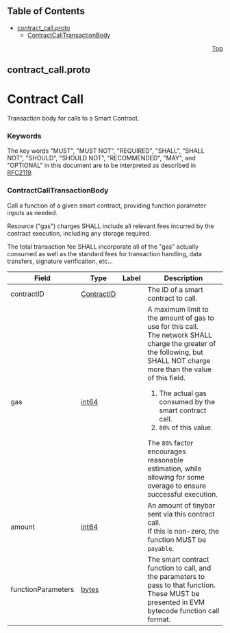## Table of Contents

- [contract_call.proto](#contract_call-proto)
    - [ContractCallTransactionBody](#proto-ContractCallTransactionBody)
  



<a name="contract_call-proto"></a>
<p align="right"><a href="#top">Top</a></p>

## contract_call.proto
# Contract Call
Transaction body for calls to a Smart Contract.

### Keywords
The key words "MUST", "MUST NOT", "REQUIRED", "SHALL", "SHALL NOT",
"SHOULD", "SHOULD NOT", "RECOMMENDED", "MAY", and "OPTIONAL" in this
document are to be interpreted as described in [RFC2119](https://www.ietf.org/rfc/rfc2119).


<a name="proto-ContractCallTransactionBody"></a>

### ContractCallTransactionBody
Call a function of a given smart contract, providing function parameter inputs as needed.

Resource ("gas") charges SHALL include all relevant fees incurred by the contract execution,
including any storage required.

The total transaction fee SHALL incorporate all of the "gas" actually consumed as well as the
standard fees for transaction handling, data transfers, signature verification, etc...


| Field | Type | Label | Description |
| ----- | ---- | ----- | ----------- |
| contractID | [ContractID](#proto-ContractID) |  | The ID of a smart contract to call. |
| gas | [int64](#int64) |  | A maximum limit to the amount of gas to use for this call.<br/> The network SHALL charge the greater of the following, but SHALL NOT charge more than the value of this field. <ol> <li>The actual gas consumed by the smart contract call.</li> <li>`80%` of this value.</li> </ol> The `80%` factor encourages reasonable estimation, while allowing for some overage to ensure successful execution. |
| amount | [int64](#int64) |  | An amount of tinybar sent via this contract call.<br/> If this is non-zero, the function MUST be `payable`. |
| functionParameters | [bytes](#bytes) |  | The smart contract function to call, and the parameters to pass to that function.<br/> These MUST be presented in EVM bytecode function call format. |





 <!-- end messages -->

 <!-- end enums -->

 <!-- end HasExtensions -->

 <!-- end services -->


